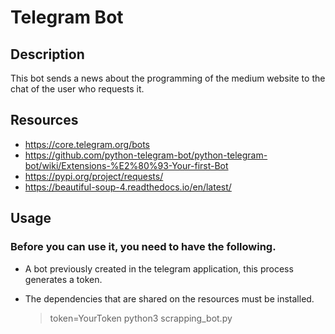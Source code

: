 # Telegram Bot

## Description
This bot sends a news about the programming of the medium website to the chat of the user who requests it.


## Resources
* https://core.telegram.org/bots
* https://github.com/python-telegram-bot/python-telegram-bot/wiki/Extensions-%E2%80%93-Your-first-Bot
* https://pypi.org/project/requests/
* https://beautiful-soup-4.readthedocs.io/en/latest/


## Usage

### Before you can use it, you need to have the following.
* A bot previously created in the telegram application, this process generates a token.
* The dependencies that are shared on the resources must be installed.

    > token=YourToken python3 scrapping_bot.py

